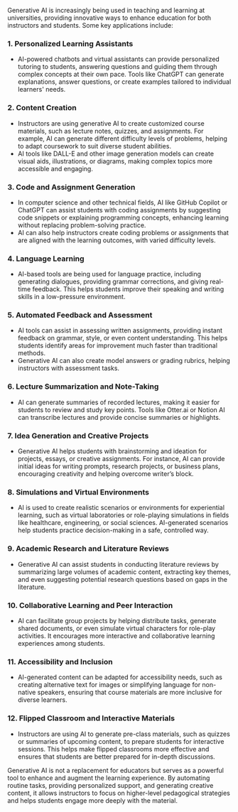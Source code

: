 Generative AI is increasingly being used in teaching and learning at universities, providing innovative ways to enhance education for both instructors and students. Some key applications include:

### 1. **Personalized Learning Assistants**
   - AI-powered chatbots and virtual assistants can provide personalized tutoring to students, answering questions and guiding them through complex concepts at their own pace. Tools like ChatGPT can generate explanations, answer questions, or create examples tailored to individual learners' needs.

### 2. **Content Creation**
   - Instructors are using generative AI to create customized course materials, such as lecture notes, quizzes, and assignments. For example, AI can generate different difficulty levels of problems, helping to adapt coursework to suit diverse student abilities.
   - AI tools like DALL-E and other image generation models can create visual aids, illustrations, or diagrams, making complex topics more accessible and engaging.

### 3. **Code and Assignment Generation**
   - In computer science and other technical fields, AI like GitHub Copilot or ChatGPT can assist students with coding assignments by suggesting code snippets or explaining programming concepts, enhancing learning without replacing problem-solving practice.
   - AI can also help instructors create coding problems or assignments that are aligned with the learning outcomes, with varied difficulty levels.

### 4. **Language Learning**
   - AI-based tools are being used for language practice, including generating dialogues, providing grammar corrections, and giving real-time feedback. This helps students improve their speaking and writing skills in a low-pressure environment.

### 5. **Automated Feedback and Assessment**
   - AI tools can assist in assessing written assignments, providing instant feedback on grammar, style, or even content understanding. This helps students identify areas for improvement much faster than traditional methods.
   - Generative AI can also create model answers or grading rubrics, helping instructors with assessment tasks.

### 6. **Lecture Summarization and Note-Taking**
   - AI can generate summaries of recorded lectures, making it easier for students to review and study key points. Tools like Otter.ai or Notion AI can transcribe lectures and provide concise summaries or highlights.

### 7. **Idea Generation and Creative Projects**
   - Generative AI helps students with brainstorming and ideation for projects, essays, or creative assignments. For instance, AI can provide initial ideas for writing prompts, research projects, or business plans, encouraging creativity and helping overcome writer’s block.

### 8. **Simulations and Virtual Environments**
   - AI is used to create realistic scenarios or environments for experiential learning, such as virtual laboratories or role-playing simulations in fields like healthcare, engineering, or social sciences. AI-generated scenarios help students practice decision-making in a safe, controlled way.

### 9. **Academic Research and Literature Reviews**
   - Generative AI can assist students in conducting literature reviews by summarizing large volumes of academic content, extracting key themes, and even suggesting potential research questions based on gaps in the literature.

### 10. **Collaborative Learning and Peer Interaction**
   - AI can facilitate group projects by helping distribute tasks, generate shared documents, or even simulate virtual characters for role-play activities. It encourages more interactive and collaborative learning experiences among students.

### 11. **Accessibility and Inclusion**
   - AI-generated content can be adapted for accessibility needs, such as creating alternative text for images or simplifying language for non-native speakers, ensuring that course materials are more inclusive for diverse learners.

### 12. **Flipped Classroom and Interactive Materials**
   - Instructors are using AI to generate pre-class materials, such as quizzes or summaries of upcoming content, to prepare students for interactive sessions. This helps make flipped classrooms more effective and ensures that students are better prepared for in-depth discussions.

Generative AI is not a replacement for educators but serves as a powerful tool to enhance and augment the learning experience. By automating routine tasks, providing personalized support, and generating creative content, it allows instructors to focus on higher-level pedagogical strategies and helps students engage more deeply with the material.